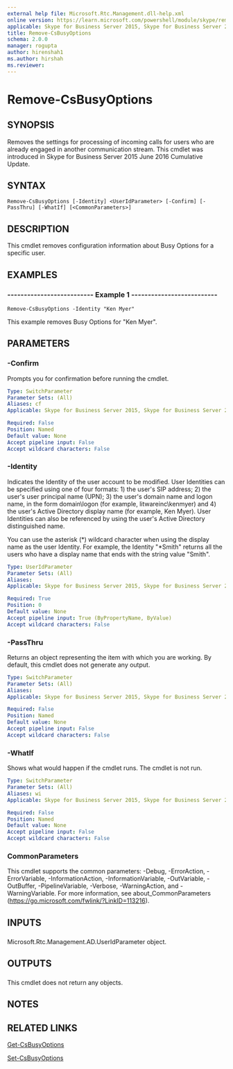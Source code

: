 ```yaml
---
external help file: Microsoft.Rtc.Management.dll-help.xml
online version: https://learn.microsoft.com/powershell/module/skype/remove-csbusyoptions
applicable: Skype for Business Server 2015, Skype for Business Server 2019
title: Remove-CsBusyOptions
schema: 2.0.0
manager: rogupta
author: hirenshah1
ms.author: hirshah
ms.reviewer:
---
```


# Remove-CsBusyOptions

## SYNOPSIS
Removes the settings for processing of incoming calls for users who are already engaged in another communication stream. This cmdlet was introduced in Skype for Business Server 2015 June 2016 Cumulative Update.

## SYNTAX

```
Remove-CsBusyOptions [-Identity] <UserIdParameter> [-Confirm] [-PassThru] [-WhatIf] [<CommonParameters>]
```

## DESCRIPTION
This cmdlet removes configuration information about Busy Options for a specific user.

## EXAMPLES

### -------------------------- Example 1 --------------------------
```
Remove-CsBusyOptions -Identity "Ken Myer"
```

This example removes Busy Options for "Ken Myer".

## PARAMETERS

### -Confirm
Prompts you for confirmation before running the cmdlet.

```yaml
Type: SwitchParameter
Parameter Sets: (All)
Aliases: cf
Applicable: Skype for Business Server 2015, Skype for Business Server 2019

Required: False
Position: Named
Default value: None
Accept pipeline input: False
Accept wildcard characters: False
```

### -Identity
Indicates the Identity of the user account to be modified. User Identities can be specified using one of four formats: 1) the user's SIP address; 2) the user's user principal name (UPN); 3) the user's domain name and logon name, in the form domain\logon (for example, litwareinc\kenmyer) and 4) the user's Active Directory display name (for example, Ken Myer). User Identities can also be referenced by using the user's Active Directory distinguished name.

You can use the asterisk (*) wildcard character when using the display name as the user Identity. For example, the Identity "*Smith" returns all the users who have a display name that ends with the string value "Smith".

```yaml
Type: UserIdParameter
Parameter Sets: (All)
Aliases: 
Applicable: Skype for Business Server 2015, Skype for Business Server 2019

Required: True
Position: 0
Default value: None
Accept pipeline input: True (ByPropertyName, ByValue)
Accept wildcard characters: False
```

### -PassThru
Returns an object representing the item with which you are working. By default, this cmdlet does not generate any output.

```yaml
Type: SwitchParameter
Parameter Sets: (All)
Aliases: 
Applicable: Skype for Business Server 2015, Skype for Business Server 2019

Required: False
Position: Named
Default value: None
Accept pipeline input: False
Accept wildcard characters: False
```

### -WhatIf
Shows what would happen if the cmdlet runs.
The cmdlet is not run.

```yaml
Type: SwitchParameter
Parameter Sets: (All)
Aliases: wi
Applicable: Skype for Business Server 2015, Skype for Business Server 2019

Required: False
Position: Named
Default value: None
Accept pipeline input: False
Accept wildcard characters: False
```

### CommonParameters
This cmdlet supports the common parameters: -Debug, -ErrorAction, -ErrorVariable, -InformationAction, -InformationVariable, -OutVariable, -OutBuffer, -PipelineVariable, -Verbose, -WarningAction, and -WarningVariable. For more information, see about_CommonParameters (https://go.microsoft.com/fwlink/?LinkID=113216).

## INPUTS

### 
Microsoft.Rtc.Management.AD.UserIdParameter object.

## OUTPUTS

###  
This cmdlet does not return any objects.

## NOTES

## RELATED LINKS
[Get-CsBusyOptions](https://learn.microsoft.com/powershell/module/skype/get-csbusyoptions?view=skype-ps)

[Set-CsBusyOptions](https://learn.microsoft.com/powershell/module/skype/set-csbusyoptions?view=skype-ps)
